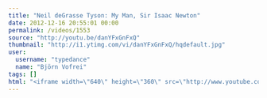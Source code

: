 ```yaml
---
title: "Neil deGrasse Tyson: My Man, Sir Isaac Newton"
date: 2012-12-16 20:55:01 00:00
permalink: /videos/1553
source: "http://youtu.be/danYFxGnFxQ"
thumbnail: "http://i1.ytimg.com/vi/danYFxGnFxQ/hqdefault.jpg"
user:
  username: "typedance"
  name: "Björn Vofrei"
tags: []
html: "<iframe width=\"640\" height=\"360\" src=\"http://www.youtube.com/embed/danYFxGnFxQ?wmode=transparent&fs=1&feature=oembed\" frameborder=\"0\" allowfullscreen></iframe>"
---
```


